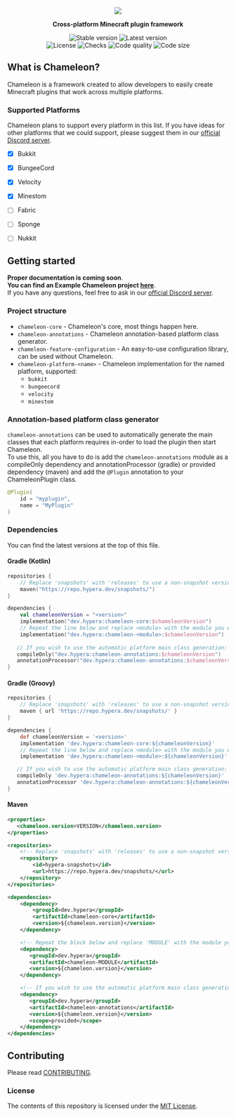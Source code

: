 <div align="center">
  <a href="https://github.com/ChameleonFramework/Chameleon">
    <img src="https://i.hypera.dev/assets/chameleon@750x150.png" />
  </a>
  <p><strong>Cross-platform Minecraft plugin framework</strong></p>
</div>

<div align="center">
  <img alt="Stable version" src="https://img.shields.io/badge/Stable-N/A-%2317aaaa?style=for-the-badge">
  <img alt="Latest version" src="https://img.shields.io/badge/dynamic/xml?color=%2317aaaa&label=Latest&query=%2F%2Fmetadata%2Fversioning%2Flatest&style=for-the-badge&url=https%3A%2F%2Frepo.hypera.dev%2Fsnapshots%2Fdev%2Fhypera%2Fchameleon-core%2Fmaven-metadata.xml"><br/>
  <img alt="License" src="https://img.shields.io/badge/License-MIT-%2317aaaa?style=for-the-badge">
  <img alt="Checks" src="https://img.shields.io/github/checks-status/ChameleonFramework/Chameleon/main?color=17aaaa&style=for-the-badge">
  <img alt="Code quality" src="https://img.shields.io/codefactor/grade/github/ChameleonFramework/Chameleon/main?style=for-the-badge&color=%2317aaaa">
  <img alt="Code size" src="https://img.shields.io/github/languages/code-size/ChameleonFramework/Chameleon?color=17aaaa&style=for-the-badge">
</div>

## What is Chameleon?
Chameleon is a framework created to allow developers to easily create Minecraft plugins that work across multiple platforms.

### Supported Platforms
Chameleon plans to support every platform in this list. If you have ideas for other platforms that we could support, please suggest them in our [official Discord server][discord].
- [x] Bukkit
- [x] BungeeCord
- [x] Velocity
- [x] Minestom
- [ ] Fabric
- [ ] Sponge
- [ ] Nukkit


## Getting started
**Proper documentation is coming soon**.  
**You can find an Example Chameleon project [here][example]**.  
If you have any questions, feel free to ask in our [official Discord server][discord].

### Project structure
 - `chameleon-core` - Chameleon's core, most things happen here.
 - `chameleon-annotations` - Chameleon annotation-based platform class generator.
 - `chameleon-feature-configuration` - An easy-to-use configuration library, can be used without Chameleon.
 - `chameleon-platform-<name>` - Chameleon implementation for the named platform, supported:
   - `bukkit`
   - `bungeecord`
   - `velocity`
   - `minestom`

### Annotation-based platform class generator
`chameleon-annotations` can be used to automatically generate the main classes that each platform requires in-order to load the plugin then start Chameleon.  
To use this, all you have to do is add the `chameleon-annotations` module as a compileOnly dependency and annotationProcessor (gradle) or provided dependency (maven) and add the `@Plugin` annotation to your ChameleonPlugin class.  
```java
@Plugin(
    id = "myplugin",
    name = "MyPlugin"
)
```

### Dependencies
You can find the latest versions at the top of this file.

#### Gradle (Kotlin)
```kotlin
repositories {
    // Replace 'snapshots' with 'releases' to use a non-snapshot version.
    maven("https://repo.hypera.dev/snapshots/")
}

dependencies {
    val chameleonVersion = "<version>"
    implementation("dev.hypera:chameleon-core:$chameleonVersion")
    // Repeat the line below and replace <module> with the module you wish to use.
    implementation("dev.hypera:chameleon-<module>:$chameleonVersion")
   
   // If you wish to use the automatic platform main class generation:
   compileOnly("dev.hypera:chameleon-annotations:$chameleonVersion")
   annotationProcessor("dev.hypera:chameleon-annotations:$chameleonVersion")
}
```

#### Gradle (Groovy)
```groovy
repositories {
    // Replace 'snapshots' with 'releases' to use a non-snapshot version.
    maven { url 'https://repo.hypera.dev/snapshots/' }
}

dependencies {
    def chameleonVersion = '<version>'
    implementation 'dev.hypera:chameleon-core:${chameleonVersion}'
    // Repeat the line below and replace <module> with the module you wish to use.
    implementation 'dev.hypera:chameleon-<module>:${chameleonVersion}'

   // If you wish to use the automatic platform main class generation:
   compileOnly 'dev.hypera:chameleon-annotations:${chameleonVersion}'
   annotationProcessor 'dev.hypera:chameleon-annotations:${chameleonVersion}'
}
```

#### Maven
```xml
<properties>
   <chameleon.version>VERSION</chameleon.version>
</properties>

<repositories>
    <!-- Replace 'snapshots' with 'releases' to use a non-snapshot version. -->
    <repository>
        <id>hypera-snapshots</id>
        <url>https://repo.hypera.dev/snapshots/</url>
    </repository>
</repositories>

<dependencies>
    <dependency>
        <groupId>dev.hypera</groupId>
        <artifactId>chameleon-core</artifactId>
        <version>${chameleon.version}</version>
    </dependency>

    <!-- Repeat the block below and replace 'MODULE' with the module you wish to use. -->
    <dependency>
       <groupId>dev.hypera</groupId>
       <artifactId>chameleon-MODULE</artifactId>
       <version>${chameleon.version}</version>
    </dependency>

    <!-- If you wish to use the automatic platform main class generation: -->
    <dependency>
       <groupId>dev.hypera</groupId>
       <artifactId>chameleon-annotations</artifactId>
       <version>${chameleon.version}</version>
       <scope>provided</scope>
    </dependency>
</dependencies>
```

## Contributing

Please read [CONTRIBUTING][contributing].

### License
The contents of this repository is licensed under the [MIT License](LICENSE).

[example]: https://github.com/ChameleonFramework/Example
[discord]: https://discord.hypera.dev/
[contributing]: CONTRIBUTING.md